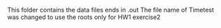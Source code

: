 This folder contains the data files ends in .out
The file name of Timetest was changed to use the roots only for HW1 exercise2

